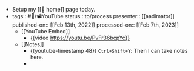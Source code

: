 - Setup my [[🏡 home]] page today.
- tags::  #🎡/📽YouTube
  status:: to/process
  presenter:: [[aadimator]] 
  published-on:: [[Feb 13th, 2022]] 
  processed-on:: [[Feb 7th, 2023]]
	- [[YouTube Embed]]
		- {{video https://youtu.be/PvFr36bcpYc}}
	- [[Notes]]
		- {{youtube-timestamp 48}} `Ctrl+Shift+Y`: Then I can take notes here.
		-